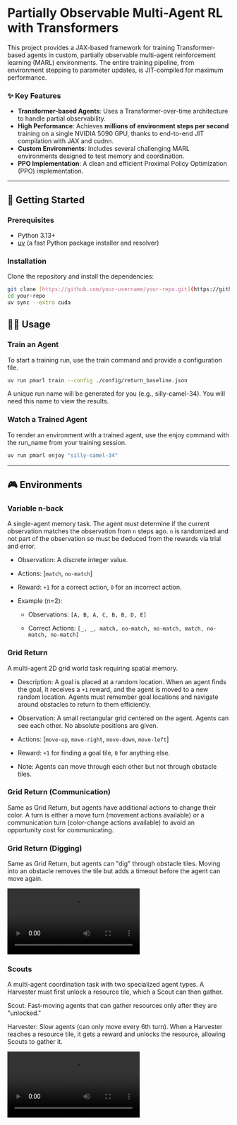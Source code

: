 # Partially Observable Multi-Agent RL with Transformers

This project provides a JAX-based framework for training Transformer-based agents in custom, partially observable multi-agent reinforcement learning (MARL) environments. The entire training pipeline, from environment stepping to parameter updates, is JIT-compiled for maximum performance.

### ✨ Key Features

* **Transformer-based Agents**: Uses a Transformer-over-time architecture to handle partial observability.
* **High Performance**: Achieves **millions of environment steps per second** training on a single NVIDIA 5090 GPU, thanks to end-to-end JIT compilation with JAX and cudnn.
* **Custom Environments**: Includes several challenging MARL environments designed to test memory and coordination.
* **PPO Implementation**: A clean and efficient Proximal Policy Optimization (PPO) implementation.

---

## 🚀 Getting Started

### Prerequisites

* Python 3.13+
* [uv](https://github.com/astral-sh/uv) (a fast Python package installer and resolver)

### Installation

Clone the repository and install the dependencies:

```bash
git clone [https://github.com/your-username/your-repo.git](https://github.com/your-username/your-repo.git)
cd your-repo
uv sync --extra cuda
```


## 🏃‍♀️ Usage
### Train an Agent
To start a training run, use the train command and provide a configuration file.


```bash
uv run pmarl train --config ./config/return_baseline.json
```
A unique run name will be generated for you (e.g., silly-camel-34). You will need this name to view the results.


### Watch a Trained Agent
To render an environment with a trained agent, use the enjoy command with the run_name from your training session.


```bash
uv run pmarl enjoy "silly-camel-34"
```

---

## 🎮 Environments
### Variable n-back
A single-agent memory task. The agent must determine if the current observation matches the observation from `n` steps ago. `n` is randomized and not part of the observation so must be deduced from the rewards via trial and error.

* Observation: A discrete integer value.

* Actions: [`match`, `no-match`]

* Reward: `+1` for a correct action, `0` for an incorrect action.

* Example (n=2):

  * Observations: `[A, B, A, C, B, B, D, E]`

  * Correct Actions: `[_, _, match, no-match, no-match, match, no-match, no-match]`

### Grid Return
A multi-agent 2D grid world task requiring spatial memory.

* Description: A goal is placed at a random location. When an agent finds the goal, it receives a `+1` reward, and the agent is moved to a new random location. Agents must remember goal locations and navigate around obstacles to return to them efficiently.

* Observation: A small rectangular grid centered on the agent. Agents can see each other. No absolute positions are given.

* Actions: [`move-up`, `move-right`, `move-down`, `move-left`]

* Reward: `+1` for finding a goal tile, `0` for anything else.

* Note: Agents can move through each other but not through obstacle tiles.

### Grid Return (Communication)
Same as Grid Return, but agents have additional actions to change their color. A turn is either a move turn (movement actions available) or a communication turn (color-change actions available) to avoid an opportunity cost for communicating.

### Grid Return (Digging)
Same as Grid Return, but agents can "dig" through obstacle tiles. Moving into an obstacle removes the tile but adds a timeout before the agent can move again.

<video src="https://raw.githubusercontent.com/gabe00122/jaxrl/main/videos/return2d_digging.mp4" controls="controls" style="max-width: 400px;"></video>

### Scouts
A multi-agent coordination task with two specialized agent types. A Harvester must first unlock a resource tile, which a Scout can then gather.

Scout: Fast-moving agents that can gather resources only after they are "unlocked."

Harvester: Slow agents (can only move every 6th turn). When a Harvester reaches a resource tile, it gets a reward and unlocks the resource, allowing Scouts to gather it.

<video src="https://raw.githubusercontent.com/gabe00122/jaxrl/main/videos/scouts.mp4" controls="controls" style="max-width: 400px;"></video>


